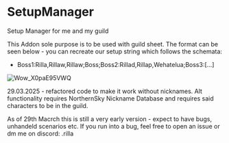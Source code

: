 # SetupManager
Setup Manager for me and my guild

This Addon sole purpose is to be used with guild sheet. The format can be seen below - you can recreate our setup string which follows the schemata:
- Boss1:Rilla,Rillaw,Rillaw;Boss;Boss2:Rillad,Rillap,Wehatelua;Boss3:[...]

![Wow_X0paE95VWQ](https://github.com/user-attachments/assets/0eb30cf3-541d-4db6-84db-7d486ffa4178)

29.03.2025 - refactored code to make it work without nicknames.
Alt functionality requires NorthernSky Nickname Database and requires said characters to be in the guild.

As of 29th Macrch this is still a very early version - expect to have bugs, unhandeld scenarios etc.
If you run into a bug, feel free to open an issue or dm me on discord: .rilla
